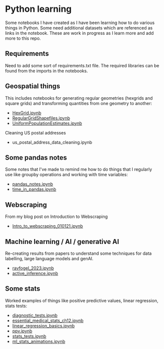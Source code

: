 # Python learning

Some notebooks I have created as I have been learning how to do various things in Python. Some need additional datasets which are referenced as links in the notebook. These are work in progress as I learn more and add more to this repo.

## Requirements

Need to add some sort of requirements.txt file. The required libraries can be found from the imports in the notebooks.


## Geospatial things

This includes notebooks for generating regular geometries (hexgrids and square grids) and transforming quantities from one geometry to another:

- [HexGrid.ipynb](https://github.com/ajl2718/python_learning/HexGrid.ipynb)
- [RegularGridShapefiles.ipynb](https://github.com/ajl2718/python_learning/RegularGridShapefiles.ipynb)
- [UniformPopulationEstimates.ipynb](https://github.com/ajl2718/python_learning/UniformPopulationEstimates.ipynb)

Cleaning US postal addresses
- us_postal_address_data_cleaning.ipynb

## Some pandas notes

Some notes that I've made to remind me how to do things that I regularly use like groupby operations and working with time variables:

- [pandas_notes.ipynb](https://github.com/ajl2718/python_learning/pandas_notes.ipynb)
- [time_in_pandas.ipynb](https://github.com/ajl2718/python_learning/time_in_pandas.ipynb)

## Webscraping

From my blog post on Introduction to Webscraping

- [Intro_to_webscraping_010121.ipynb](https://github.com/ajl2718/python_learning/intro_to_webscraping_010121.ipynb)

## Machine learning / AI / generative AI

Re-creating results from papers to understand some techniques for data labelling, large language models and genAI.

- [ravfogel_2023.ipynb](https://github.com/ajl2718/python_learning/ravfogel_2023.ipynb)
- [active_inference.ipynb](https://github.com/ajl2718/python_learning/active_inference.ipynb)

## Some stats

Worked examples of things like positive predictive values, linear regression, stats tests:

- [diagnostic_tests.ipynb](https://github.com/ajl2718/python_learning/diagnostic_tests.ipynb)
- [essential_medical_stats_ch12.ipynb](https://github.com/ajl2718/python_learning/essential_medical_stats_ch12.ipynb)
- [linear_regression_basics.ipynb](https://github.com/ajl2718/python_learning/linear_regression_basics.ipynb)
- [ppv.ipynb](https://github.com/ajl2718/python_learning/ppv.ipynb)
- [stats_tests.ipynb](https://github.com/ajl2718/python_learning/stats_tests.ipynb)
- [ml_stats_animations.ipynb](https://github.com/ajl2718/python_learning/ml_stats_animations.ipynb)